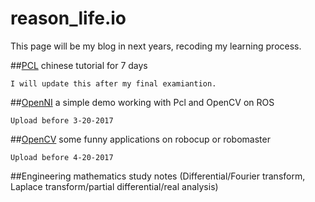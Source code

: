 # reason_life.io
This page will be my blog in next years, recoding my learning process.

##[PCL](pointclouds.org) chinese tutorial for 7 days
```
I will update this after my final examiantion.
```
##[OpenNI](openni.ru) a simple demo working with Pcl and OpenCV on ROS
```
Upload before 3-20-2017
```
##[OpenCV](opencv.org) some funny applications on robocup or robomaster
```
Upload before 4-20-2017
```
##Engineering mathematics study notes (Differential/Fourier transform, Laplace transform/partial differential/real analysis)
```
```
